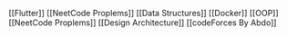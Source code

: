 [[Flutter]]
[[NeetCode Proplems]]
[[Data Structures]]
[[Docker]]
[[OOP]]
[[NeetCode Proplems]]
[[Design Architecture]]
[[codeForces By Abdo]]
